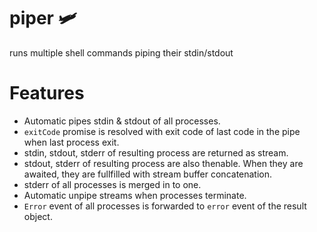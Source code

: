 # piper 🛩
  runs multiple shell commands piping their stdin/stdout

# Features

* Automatic pipes stdin & stdout of all processes.
* `exitCode` promise is resolved with exit code of last code in the pipe when last process exit.
* stdin, stdout, stderr of resulting process are returned as stream.
* stdout, stderr of resulting process are also thenable. When they are awaited, they are fullfilled with stream buffer concatenation.
* stderr of all processes is merged in to one.
* Automatic unpipe streams when processes terminate.
* `Error` event of all processes is forwarded to `error` event of the result object.

